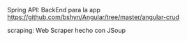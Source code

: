 Spring API: BackEnd para la app https://github.com/bshyn/Angular/tree/master/angular-crud

scraping: Web Scraper hecho con JSoup
